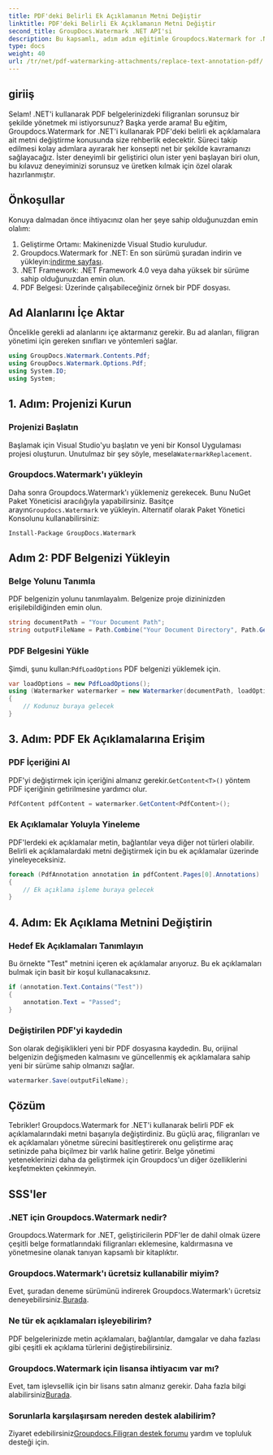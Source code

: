 ```yaml
---
title: PDF'deki Belirli Ek Açıklamanın Metni Değiştir
linktitle: PDF'deki Belirli Ek Açıklamanın Metni Değiştir
second_title: GroupDocs.Watermark .NET API'si
description: Bu kapsamlı, adım adım eğitimle Groupdocs.Watermark for .NET'i kullanarak belirli PDF ek açıklamalarındaki metni nasıl değiştireceğinizi öğrenin.
type: docs
weight: 40
url: /tr/net/pdf-watermarking-attachments/replace-text-annotation-pdf/
---
```

## giriiş
Selam! .NET'i kullanarak PDF belgelerinizdeki filigranları sorunsuz bir şekilde yönetmek mi istiyorsunuz? Başka yerde arama! Bu eğitim, Groupdocs.Watermark for .NET'i kullanarak PDF'deki belirli ek açıklamalara ait metni değiştirme konusunda size rehberlik edecektir. Süreci takip edilmesi kolay adımlara ayırarak her konsepti net bir şekilde kavramanızı sağlayacağız. İster deneyimli bir geliştirici olun ister yeni başlayan biri olun, bu kılavuz deneyiminizi sorunsuz ve üretken kılmak için özel olarak hazırlanmıştır.
## Önkoşullar
Konuya dalmadan önce ihtiyacınız olan her şeye sahip olduğunuzdan emin olalım:
1. Geliştirme Ortamı: Makinenizde Visual Studio kuruludur.
2.  Groupdocs.Watermark for .NET: En son sürümü şuradan indirin ve yükleyin:[indirme sayfası](https://releases.groupdocs.com/Watermark/net/).
3. .NET Framework: .NET Framework 4.0 veya daha yüksek bir sürüme sahip olduğunuzdan emin olun.
4. PDF Belgesi: Üzerinde çalışabileceğiniz örnek bir PDF dosyası.
## Ad Alanlarını İçe Aktar
Öncelikle gerekli ad alanlarını içe aktarmanız gerekir. Bu ad alanları, filigran yönetimi için gereken sınıfları ve yöntemleri sağlar.
```csharp
using GroupDocs.Watermark.Contents.Pdf;
using GroupDocs.Watermark.Options.Pdf;
using System.IO;
using System;
```
## 1. Adım: Projenizi Kurun
### Projenizi Başlatın
Başlamak için Visual Studio'yu başlatın ve yeni bir Konsol Uygulaması projesi oluşturun. Unutulmaz bir şey söyle, mesela`WatermarkReplacement`.
### Groupdocs.Watermark'ı yükleyin
 Daha sonra Groupdocs.Watermark'ı yüklemeniz gerekecek. Bunu NuGet Paket Yöneticisi aracılığıyla yapabilirsiniz. Basitçe arayın`Groupdocs.Watermark` ve yükleyin. Alternatif olarak Paket Yönetici Konsolunu kullanabilirsiniz:
```shell
Install-Package GroupDocs.Watermark
```
## Adım 2: PDF Belgenizi Yükleyin
### Belge Yolunu Tanımla
PDF belgenizin yolunu tanımlayalım. Belgenize proje dizininizden erişilebildiğinden emin olun.
```csharp
string documentPath = "Your Document Path";
string outputFileName = Path.Combine("Your Document Directory", Path.GetFileName(documentPath));
```
### PDF Belgesini Yükle
 Şimdi, şunu kullan:`PdfLoadOptions` PDF belgenizi yüklemek için.
```csharp
var loadOptions = new PdfLoadOptions();
using (Watermarker watermarker = new Watermarker(documentPath, loadOptions))
{
    // Kodunuz buraya gelecek
}
```
## 3. Adım: PDF Ek Açıklamalarına Erişim
### PDF İçeriğini Al
 PDF'yi değiştirmek için içeriğini almanız gerekir.`GetContent<T>()` yöntem PDF içeriğinin getirilmesine yardımcı olur.
```csharp
PdfContent pdfContent = watermarker.GetContent<PdfContent>();
```
### Ek Açıklamalar Yoluyla Yineleme
PDF'lerdeki ek açıklamalar metin, bağlantılar veya diğer not türleri olabilir. Belirli ek açıklamalardaki metni değiştirmek için bu ek açıklamalar üzerinde yineleyeceksiniz.
```csharp
foreach (PdfAnnotation annotation in pdfContent.Pages[0].Annotations)
{
    // Ek açıklama işleme buraya gelecek
}
```
## 4. Adım: Ek Açıklama Metnini Değiştirin
### Hedef Ek Açıklamaları Tanımlayın
Bu örnekte "Test" metnini içeren ek açıklamalar arıyoruz. Bu ek açıklamaları bulmak için basit bir koşul kullanacaksınız.
```csharp
if (annotation.Text.Contains("Test"))
{
    annotation.Text = "Passed";
}
```
### Değiştirilen PDF'yi kaydedin
Son olarak değişiklikleri yeni bir PDF dosyasına kaydedin. Bu, orijinal belgenizin değişmeden kalmasını ve güncellenmiş ek açıklamalara sahip yeni bir sürüme sahip olmanızı sağlar.
```csharp
watermarker.Save(outputFileName);
```

## Çözüm
Tebrikler! Groupdocs.Watermark for .NET'i kullanarak belirli PDF ek açıklamalarındaki metni başarıyla değiştirdiniz. Bu güçlü araç, filigranları ve ek açıklamaları yönetme sürecini basitleştirerek onu geliştirme araç setinizde paha biçilmez bir varlık haline getirir. Belge yönetimi yeteneklerinizi daha da geliştirmek için Groupdocs'un diğer özelliklerini keşfetmekten çekinmeyin.
## SSS'ler
### .NET için Groupdocs.Watermark nedir?
Groupdocs.Watermark for .NET, geliştiricilerin PDF'ler de dahil olmak üzere çeşitli belge formatlarındaki filigranları eklemesine, kaldırmasına ve yönetmesine olanak tanıyan kapsamlı bir kitaplıktır.
### Groupdocs.Watermark'ı ücretsiz kullanabilir miyim?
 Evet, şuradan deneme sürümünü indirerek Groupdocs.Watermark'ı ücretsiz deneyebilirsiniz.[Burada](https://releases.groupdocs.com/).
### Ne tür ek açıklamaları işleyebilirim?
PDF belgelerinizde metin açıklamaları, bağlantılar, damgalar ve daha fazlası gibi çeşitli ek açıklama türlerini değiştirebilirsiniz.
### Groupdocs.Watermark için lisansa ihtiyacım var mı?
 Evet, tam işlevsellik için bir lisans satın almanız gerekir. Daha fazla bilgi alabilirsiniz[Burada](https://purchase.groupdocs.com/buy).
### Sorunlarla karşılaşırsam nereden destek alabilirim?
 Ziyaret edebilirsiniz[Groupdocs.Filigran destek forumu](https://forum.groupdocs.com/c/watermark/19) yardım ve topluluk desteği için.